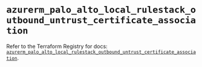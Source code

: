# `azurerm_palo_alto_local_rulestack_outbound_untrust_certificate_association`

Refer to the Terraform Registry for docs: [`azurerm_palo_alto_local_rulestack_outbound_untrust_certificate_association`](https://registry.terraform.io/providers/hashicorp/azurerm/3.102.0/docs/resources/palo_alto_local_rulestack_outbound_untrust_certificate_association).
